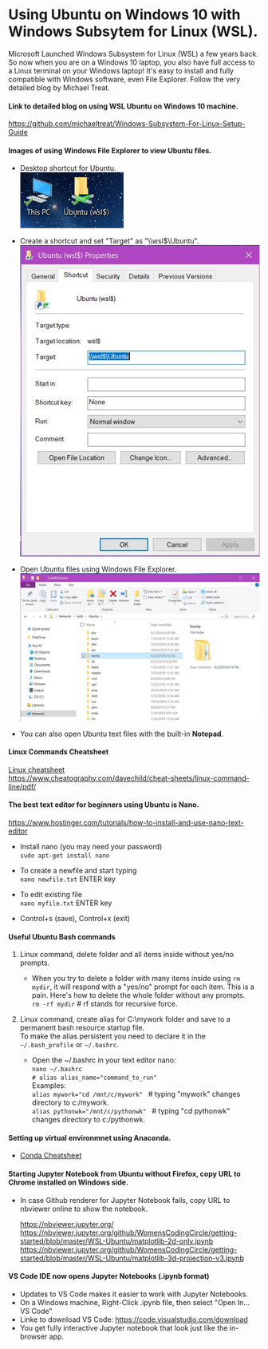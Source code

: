 # Using Ubuntu on Windows 10 with Windows Subsytem for Linux (WSL).  

Microsoft Launched Windows Subsystem for Linux (WSL) a few years back. 
So now when you are on a Windows 10 laptop, you also have full access to a Linux terminal on your Windows laptop! 
It's easy to install and fully compatible with Windows software, even File Explorer.  Follow the very detailed blog by Michael Treat.

#### Link to detailed blog on using WSL Ubuntu on Windows 10 machine.  

https://github.com/michaeltreat/Windows-Subsystem-For-Linux-Setup-Guide  

  
#### Images of using Windows File Explorer to view Ubuntu files.  

 - Desktop shortcut for Ubuntu.  
   ![shortcuts](img-shortcut.jpg)  

     
 - Create a shortcut and set "Target" as "\\\wsl$\Ubuntu".  
   ![Shortcut Properties view](img-shortcut-properties.jpg)  

   
 - Open Ubuntu files using Windows File Explorer.   
   ![Ubuntu folder in File Explorer](img-file-explorer.jpg)    

   
 - You can also open Ubuntu text files with the built-in **Notepad**.  

#### Linux Commands Cheatsheet  

[Linux cheatsheet](davechild_linux-command-line.pdf)  
https://www.cheatography.com/davechild/cheat-sheets/linux-command-line/pdf/  

#### The best text editor for beginners using Ubuntu is Nano.  

https://www.hostinger.com/tutorials/how-to-install-and-use-nano-text-editor  

 - Install nano (you may need your password)   
   ```sudo apt-get install nano ```  
   
 - To create a newfile and start typing   
   ```nano newfile.txt``` ENTER key  

 - To edit existing file   
   ```nano myfile.txt``` ENTER key   
 
 - Control+s (save), Control+x (exit)  

#### Useful Ubuntu Bash commands  

 1. Linux command, delete folder and all items inside without yes/no prompts.  
     * When you try to delete a folder with many items inside using `rm mydir`, it will respond with a 
 "yes/no" prompt for each item.  This is a pain.  Here's how to delete the whole folder without any prompts.  
      `rm -rf mydir` # rf stands for recursive force.  
     
 1. Linux command, create alias for C:\mywork folder and save to a permanent bash resource startup file.    
    To make the alias persistent you need to declare it in the `~/.bash_profile` or `~/.bashrc`.  
     * Open the ~/.bashrc in your text editor nano:  
       `nano ~/.bashrc`  
       `# alias alias_name="command_to_run" `  
       Examples:   
       `alias mywork="cd /mnt/c/mywork" ` # typing "mywork" changes directory to c:/mywork.  
       `alias pythonwk="/mnt/c/pythonwk" ` # typing "cd pythonwk" changes directory to c:/pythonwk.  

#### Setting up virtual environmnet using Anaconda. 
 - [Conda Cheatsheet](conda-cheatsheet.pdf)

#### Starting Jupyter Notebook from Ubuntu without Firefox, copy URL to Chrome installed on Windows side.  

 * In case Github renderer for Jupyter Notebook fails, copy URL to nbviewer online to show the notebook.  
 
    https://nbviewer.jupyter.org/  
    https://nbviewer.jupyter.org/github/WomensCodingCircle/getting-started/blob/master/WSL-Ubuntu/matplotlib-2d-only.ipynb  
    https://nbviewer.jupyter.org/github/WomensCodingCircle/getting-started/blob/master/WSL-Ubuntu/matplotlib-3d-projection-v3.ipynb  
   
#### VS Code IDE now opens Jupyter Notebooks (.ipynb format)    

 * Updates to VS Code makes it easier to work with Jupyter Notebooks.  
 * On a Windows machine, Right-Click .ipynb file, then select "Open In... VS Code"  
 * Linke to download VS Code:  https://code.visualstudio.com/download  
 * You get fully interactive Jupyter notebook that look just like the in-browser app.  
 

    

